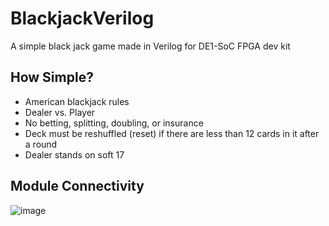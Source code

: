 # BlackjackVerilog
A simple black jack game made in Verilog for DE1-SoC FPGA dev kit

## How Simple?
- American blackjack rules
- Dealer vs. Player
- No betting, splitting, doubling, or insurance
- Deck must be reshuffled (reset) if there are less than 12 cards in it after a round
- Dealer stands on soft 17

## Module Connectivity
![image](https://github.com/ethanajohnston/BlackjackVerilog/assets/77747068/1fc23be8-a454-45de-b6c0-2951d09fca3e)
